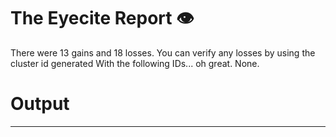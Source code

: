 # The Eyecite Report :eye:
There were 13 gains and 18 losses.
You can verify any losses by using the cluster id generated
With the following IDs... oh great. None.

# Output
---------

